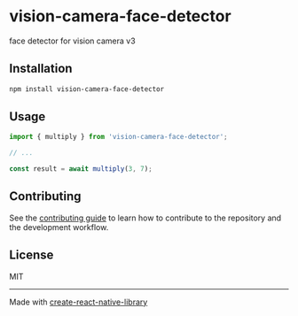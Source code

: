 # vision-camera-face-detector

face detector for vision camera v3

## Installation

```sh
npm install vision-camera-face-detector
```

## Usage

```js
import { multiply } from 'vision-camera-face-detector';

// ...

const result = await multiply(3, 7);
```

## Contributing

See the [contributing guide](CONTRIBUTING.md) to learn how to contribute to the repository and the development workflow.

## License

MIT

---

Made with [create-react-native-library](https://github.com/callstack/react-native-builder-bob)

